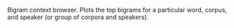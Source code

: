 Bigram context browser. Plots the top bigrams for a particular word, corpus, and speaker (or group of corpora and speakers).
